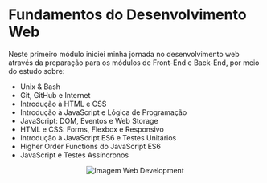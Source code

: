 # Fundamentos do Desenvolvimento Web

Neste primeiro módulo iniciei minha jornada no desenvolvimento web através da preparação para os módulos de Front-End e Back-End, por meio do estudo sobre:

* Unix & Bash
* Git, GitHub e Internet
* Introdução à HTML e CSS
* Introdução à JavaScript e Lógica de Programação
* JavaScript: DOM, Eventos e Web Storage
* HTML e CSS: Forms, Flexbox e Responsivo
* Introdução à JavaScript ES6 e Testes Unitários
* Higher Order Functions do JavaScript ES6
* JavaScript e Testes Assíncronos

<p align="center">
  <img src="https://itslink.in/img/ho/h1.png" alt="Imagem Web Development"/>
</p>
